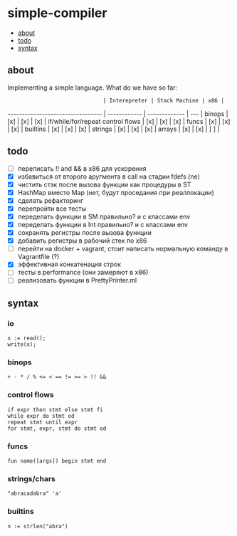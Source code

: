 # simple-compiler

- [about](#about)
- [todo](#todo)
- [syntax](#syntax)

## about

Implementing a simple language.
What do we have so far:

                                  | Interepreter | Stack Machine | x86 |
--------------------------------- | ------------ | ------------- | --- |
binops                            | [x]          | [x]           | [x] |
if/while/for/repeat control flows | [x]          | [x]           | [x] |
funcs                             | [x]          | [x]           | [x] |
builtins                          | [x]          | [x]           | [x] |
strings                           | [x]          | [x]           | [x] |
arrays                            | [x]          | [x]           | [ ] |

## todo

- [ ] переписать !! and && в x86 для ускорения
- [x] избавиться от второго аругмента в call на стадии fdefs (ne)
- [x] чистить стэк после вызова функции как процедуры в ST
- [x] HashMap вместо Map (нет, будут проседания при реаллокации)
- [x] сделать рефакторинг
- [x] перепройти все тесты
- [x] переделать функции в SM правильно? и с классами env
- [x] переделать функции в Int правильно? и с классами env
- [x] сохранять регистры после вызова функции
- [x] добавить регистры в рабочий стек по x86
- [ ] перейти на docker + vagrant, стоит написать нормальную команду в Vagrantfile (?)
- [x] эффективная конкатенация строк
- [ ] тесты в performance (они замеряют в x86)
- [ ] реализовать функции в PrettyPrinter.ml

## syntax

### io

	x := read();
	write(x);

### binops

	+ - * / % <= < == != >= > !! &&

### control flows

	if expr then stmt else stmt fi
	while expr do stmt od
	repeat stmt until expr
	for stmt, expr, stmt do stmt od

### funcs

	fun name([args]) begin stmt end

### strings/chars

	"abracadabra" 'a'

### builtins

	n := strlen("abra")
